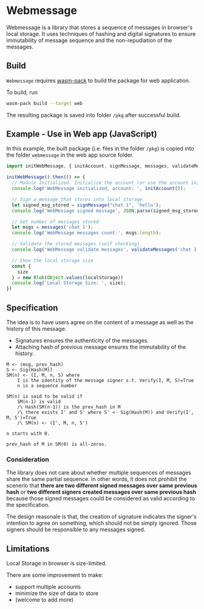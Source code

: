 # Webmessage

Webmessage is a library that stores a sequence of messages in browser's local storage. It uses techniques of hashing and digital signatures to ensure immutability of message sequence and the non-repudiation of the messages.


## Build

`Webmessage` requires [wasm-pack](https://rustwasm.github.io/wasm-pack/) to build the package for web application.

To build, run
```sh
wasm-pack build --target web
```

The resulting package is saved into folder `/pkg` after successful build.

## Example - Use in Web app (JavaScript)

In this example, the built package (i.e. files in the folder `/pkg`) is copied into the folder `webmessage` in the web app source folder.

```js
import initWebMessage, { initAccount, signMessage, messages, validateMessages } from './webmessage';

initWebMessage().then(() => {
  // Module Initialized. Initialize the account (or use the account initialized before)
  console.log('WebMessage initialized, account: ', initAccount());

  // Sign a message that stores into local storage
  let signed_msg_stored = signMessage("chat 1", 'hello');
  console.log('WebMessage signed message', JSON.parse(signed_msg_stored));

  // Get number of messages stored
  let msgs = messages('chat 1');
  console.log('WebMessage messages count:', msgs.length);

  // Validate the stored messages (self checking)
  console.log('WebMessage validate messages', validateMessages('chat 1'));

  // Show the local storage size
  const {
    size
  } = new Blob(Object.values(localStorage))
  console.log('Local Storage Size: ', size);
})
```

## Specification

The idea is to have users agree on the content of a message as well as the history of this message. 
- Signatures ensures the authenticity of the messages. 
- Attaching hash of previous message ensures the immutability of the history.

```text
M <- (msg, prev_hash)
S <- Sig(Hash(M))
SM(n) <- (I, M, n, S) where 
    I is the identity of the message signer s.t. Verify(I, M, S)=True
    n is a sequence number

SM(n) is said to be valid if
    SM(n-1) is valid
    /\ Hash(SM(n-1)) is the prev_hash in M
    /\ there exists I' and S' where S' <- Sig(Hash(M)) and Verify(I', M, S')=True
    /\ SM(n) <- (I', M, n, S')

n starts with 0.

prev_hash of M in SM(0) is all-zeros.
```

### Consideration

The library does not care about whether multiple sequences of messages share the same partial sequence. In other words, it does not prohibit the scenerio that **there are two different signed messages over same previous hash** or **two different signers created messages over same previous hash** because those signed messages could be considered as valid according to the specification.

The design reasonale is that, the creation of signature indicates the signer's intention to agree on something, which should not be simply ignored. Those signers should be responsible to any messages signed.


## Limitations

Local Storage in browser is size-limited.

There are some improvement to make:
- support multiple accounts
- minimize the size of data to store
- (welcome to add more)

